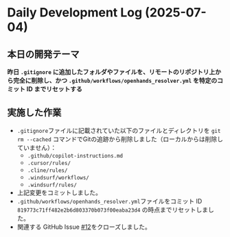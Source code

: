 <!-- Generated by SpecStory -->

# Daily Development Log (2025-07-04)

## 本日の開発テーマ

**昨日 `.gitignore` に追加したフォルダやファイルを、リモートのリポジトリ上から完全に削除し、かつ `.github/workflows/openhands_resolver.yml` を特定のコミット ID までリセットする**

## 実施した作業

-   `.gitignore`ファイルに記載されていた以下のファイルとディレクトリを `git rm --cached` コマンドでGitの追跡から削除しました（ローカルからは削除していません）：
    -   `.github/copilot-instructions.md`
    -   `.cursor/rules/`
    -   `.cline/rules/`
    -   `.windsurf/workflows/`
    -   `.windsurf/rules/`
-   上記変更をコミットしました。
-   `.github/workflows/openhands_resolver.yml`ファイルをコミット ID `819773c71ff482e2b6d803370b073f00eaba23d4` の時点までリセットしました。
-   関連する GitHub Issue [#12](https://github.com/centervil/Docs/issues/12)をクローズしました。 